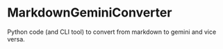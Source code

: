 # MarkdownGeminiConverter

Python code (and CLI tool) to convert from markdown to gemini and vice versa.
